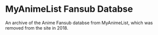 
# MyAnimeList Fansub Databse
An archive of the Anime Fansub databse from MyAnimeList, which was removed from the site in 2018.

